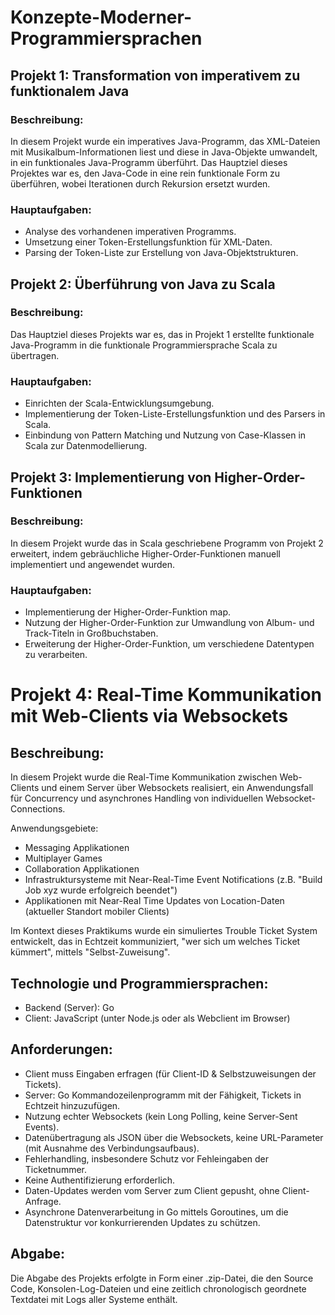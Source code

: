 # Konzepte-Moderner-Programmiersprachen

## Projekt 1: Transformation von imperativem zu funktionalem Java
### Beschreibung:
In diesem Projekt wurde ein imperatives Java-Programm, das XML-Dateien mit Musikalbum-Informationen liest und diese in Java-Objekte umwandelt, in ein funktionales Java-Programm überführt. Das Hauptziel dieses Projektes war es, den Java-Code in eine rein funktionale Form zu überführen, wobei Iterationen durch Rekursion ersetzt wurden.

### Hauptaufgaben:
- Analyse des vorhandenen imperativen Programms.
- Umsetzung einer Token-Erstellungsfunktion für XML-Daten.
- Parsing der Token-Liste zur Erstellung von Java-Objektstrukturen.

## Projekt 2: Überführung von Java zu Scala
### Beschreibung:
Das Hauptziel dieses Projekts war es, das in Projekt 1 erstellte funktionale Java-Programm in die funktionale Programmiersprache Scala zu übertragen.

### Hauptaufgaben:
- Einrichten der Scala-Entwicklungsumgebung.
- Implementierung der Token-Liste-Erstellungsfunktion und des Parsers in Scala.
- Einbindung von Pattern Matching und Nutzung von Case-Klassen in Scala zur Datenmodellierung.

## Projekt 3: Implementierung von Higher-Order-Funktionen
### Beschreibung:
In diesem Projekt wurde das in Scala geschriebene Programm von Projekt 2 erweitert, indem gebräuchliche Higher-Order-Funktionen manuell implementiert und angewendet wurden.

### Hauptaufgaben:
- Implementierung der Higher-Order-Funktion map.
- Nutzung der Higher-Order-Funktion zur Umwandlung von Album- und Track-Titeln in Großbuchstaben.
- Erweiterung der Higher-Order-Funktion, um verschiedene Datentypen zu verarbeiten.

# Projekt 4: Real-Time Kommunikation mit Web-Clients via Websockets

## Beschreibung:
In diesem Projekt wurde die Real-Time Kommunikation zwischen Web-Clients und einem Server über Websockets realisiert, ein Anwendungsfall für Concurrency und asynchrones Handling von individuellen Websocket-Connections. 

Anwendungsgebiete:
- Messaging Applikationen
- Multiplayer Games
- Collaboration Applikationen
- Infrastruktursysteme mit Near-Real-Time Event Notifications (z.B. "Build Job xyz wurde erfolgreich beendet")
- Applikationen mit Near-Real Time Updates von Location-Daten (aktueller Standort mobiler Clients)

Im Kontext dieses Praktikums wurde ein simuliertes Trouble Ticket System entwickelt, das in Echtzeit kommuniziert, "wer sich um welches Ticket kümmert", mittels "Selbst-Zuweisung".

## Technologie und Programmiersprachen:
- Backend (Server): Go
- Client: JavaScript (unter Node.js oder als Webclient im Browser)

## Anforderungen:
- Client muss Eingaben erfragen (für Client-ID & Selbstzuweisungen der Tickets).
- Server: Go Kommandozeilenprogramm mit der Fähigkeit, Tickets in Echtzeit hinzuzufügen.
- Nutzung echter Websockets (kein Long Polling, keine Server-Sent Events).
- Datenübertragung als JSON über die Websockets, keine URL-Parameter (mit Ausnahme des Verbindungsaufbaus).
- Fehlerhandling, insbesondere Schutz vor Fehleingaben der Ticketnummer.
- Keine Authentifizierung erforderlich.
- Daten-Updates werden vom Server zum Client gepusht, ohne Client-Anfrage.
- Asynchrone Datenverarbeitung in Go mittels Goroutines, um die Datenstruktur vor konkurrierenden Updates zu schützen.

## Abgabe:
Die Abgabe des Projekts erfolgte in Form einer .zip-Datei, die den Source Code, Konsolen-Log-Dateien und eine zeitlich chronologisch geordnete Textdatei mit Logs aller Systeme enthält.

